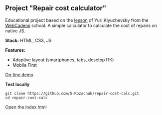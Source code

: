 ## Project "Repair cost calculator"


Educational project based on the [lesson](https://youtu.be/JbQB_49ijqw) 
of Yuri Klyuchevsky from the [WebCademi](https://webcademy.ru) school. A simple calculator to calculate the cost of repairs on native JS.


**Stack:** HTML, CSS, JS

**Features:**
-   Adaptive layout (smartphones, tabs, desctop ПК)
-   Mobile First

[On-line demo](https://s-kozachuk.github.io/repair-cost-calc )

**Test locally**

```
git clone https://github.com/S-Kozachuk/repair-cost-calc.git
cd repair-cost-calc
```

Open the index.html